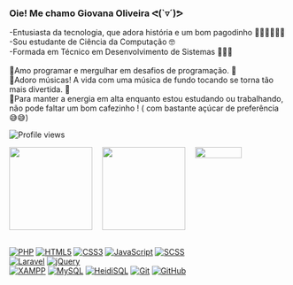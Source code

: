 ### Oie! Me chamo Giovana Oliveira ᕙ(`▿´)ᕗ

-Entusiasta da tecnologia, que adora história e um bom pagodinho 👩🏽‍💻🎶💃🏽
<br>
-Sou estudante de Ciência da Computação 🤓
<br>
-Formada em Técnico em Desenvolvimento de Sistemas 👩🏽‍🎓
<br>
<br>
🌟Amo programar e mergulhar em desafios de programação. 🫡
<br>
🌟Adoro músicas! A vida com uma música de fundo tocando se torna tão mais divertida. 🥰
<br>
🌟Para manter a energia em alta enquanto estou estudando ou trabalhando, não pode faltar um bom cafezinho ! ( com bastante açúcar de preferência 😅😅) 
<br>
<p align="left"> <img src="https://komarev.com/ghpvc/?username=giovanaoliveira-14&color=blueviolet" alt="Profile views" /> </p>

 <div style="display: flex">
  <img height="150em" src="https://github-readme-stats.vercel.app/api?username=giovanaoliveira-14&show_icons=true&theme=aura&include_all_commits=true&count_private=true" style="flex:1"/>
  <img height="150em" src="https://github-readme-stats.vercel.app/api/top-langs/?username=giovanaoliveira-14&layout=compact&langs_count=7&theme=aura" style="flex:1"/>
  <img src="https://streak-stats.demolab.com/?user=giovanaoliveira-14&theme=aura" style="flex:1" width="50%" />
</div>
<br>
<div style="display: inline-block">
 
[![PHP](https://img.shields.io/badge/PHP-777BB4?logo=php&logoColor=white)](#)
[![HTML5](https://img.shields.io/badge/HTML5-E34F26?logo=html5&logoColor=white)](#)
[![CSS3](https://img.shields.io/badge/CSS3-1572B6?logo=css3&logoColor=white)](#)
[![JavaScript](https://img.shields.io/badge/JavaScript-F7DF1E?logo=javascript&logoColor=black)](#)
[![SCSS](https://img.shields.io/badge/SCSS-CC6699?logo=sass&logoColor=white)](#)
<br>
[![Laravel](https://img.shields.io/badge/Laravel-FF2D20?logo=laravel&logoColor=white)](#)
[![jQuery](https://img.shields.io/badge/jQuery-0769AD?logo=jquery&logoColor=white)](#)
<br> 
[![XAMPP](https://img.shields.io/badge/XAMPP-FB7A24?logo=xampp&logoColor=white)](#)
[![MySQL](https://img.shields.io/badge/MySQL-4479A1?logo=mysql&logoColor=white)](#)
[![HeidiSQL](https://img.shields.io/badge/HeidiSQL-336791?logo=heidisql&logoColor=white)](#)
[![Git](https://img.shields.io/badge/Git-F05032?logo=git&logoColor=white)](#)
[![GitHub](https://img.shields.io/badge/GitHub-181717?logo=github&logoColor=white)](#)

</div>
